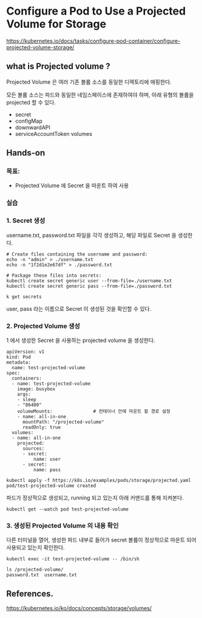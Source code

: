 # Configure a Pod to Use a Projected Volume for Storage

https://kubernetes.io/docs/tasks/configure-pod-container/configure-projected-volume-storage/

## what is Projected volume ?

Projected Volume 은 여러 기존 볼륨 소스를 동일한 디렉토리에 매핑한다.

모든 볼륨 소스는 파드와 동일한 네임스페이스에 존재하여야 하며, 아래 유형의 볼륨을 projected 할 수 있다.

- secret
- configMap
- downwardAPI
- serviceAccountToken volumes

## Hands-on

### 목표:

- Projected Volume 에 Secret 을 마운트 하여 사용

### 실습

### 1. Secret 생성

username.txt, password.txt 파일을 각각 생성하고, 해당 파일로 Secret 을 생성한다.

```
# Create files containing the username and password:
echo -n "admin" > ./username.txt
echo -n "1f2d1e2e67df" > ./password.txt

# Package these files into secrets:
kubectl create secret generic user --from-file=./username.txt
kubectl create secret generic pass --from-file=./password.txt
```

```
k get secrets
```

user, pass 라는 이름으로 Secret 이 생성된 것을 확인할 수 있다.

### 2. Projected Volume 생성

1 에서 생성한 Secret 을 사용하는 projected volume 을 생성한다.

```
apiVersion: v1
kind: Pod
metadata:
  name: test-projected-volume
spec:
  containers:
  - name: test-projected-volume
    image: busybox
    args:
    - sleep
    - "86400"
    volumeMounts:               # 컨테이너 안에 마운트 할 경로 설정
    - name: all-in-one
      mountPath: "/projected-volume"
      readOnly: true
  volumes:
  - name: all-in-one
    projected:
      sources:
      - secret:
          name: user
      - secret:
          name: pass
```

```
kubectl apply -f https://k8s.io/examples/pods/storage/projected.yaml
pod/test-projected-volume created
```

파드가 정상적으로 생성되고, running 되고 있는지 아래 커맨드를 통해 지켜본다.

```
kubectl get --watch pod test-projected-volume
```

### 3. 생성된 Projected Volume 의 내용 확인

다른 터미널을 열어, 생성한 파드 내부로 들어가 secret 볼륨이 정상적으로 마운트 되어 사용되고 있는지 확인한다.

```
kubectl exec -it test-projected-volume -- /bin/sh
```

```
ls /projected-volume/
password.txt  username.txt
```

## References.

https://kubernetes.io/ko/docs/concepts/storage/volumes/
